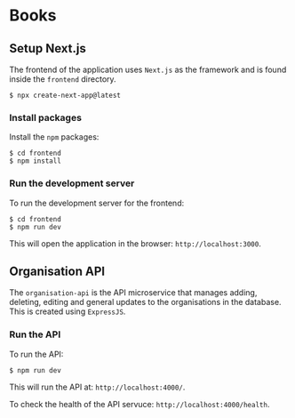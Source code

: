 # Books

## Setup Next.js
The frontend of the application uses `Next.js` as the framework and is found inside the `frontend` directory.

```shell
$ npx create-next-app@latest
```

### Install packages
Install the `npm` packages:

```shell
$ cd frontend
$ npm install
```

### Run the development server
To run the development server for the frontend:

```shell
$ cd frontend
$ npm run dev
```

This will open the application in the browser: `http://localhost:3000`.

## Organisation API
The `organisation-api` is the API microservice that manages adding, deleting, editing and general updates to the organisations in the database. This is created using `ExpressJS`.

### Run the API
To run the API:

```shell
$ npm run dev
```

This will run the API at: `http://localhost:4000/`.

To check the health of the API servuce: `http://localhost:4000/health`.